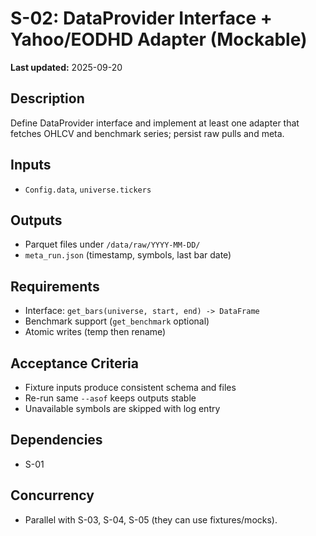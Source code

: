 # S-02: DataProvider Interface + Yahoo/EODHD Adapter (Mockable)

**Last updated:** 2025-09-20

## Description
Define DataProvider interface and implement at least one adapter that fetches OHLCV and benchmark series; persist raw pulls and meta.

## Inputs
- `Config.data`, `universe.tickers`

## Outputs
- Parquet files under `/data/raw/YYYY-MM-DD/`
- `meta_run.json` (timestamp, symbols, last bar date)

## Requirements
- Interface: `get_bars(universe, start, end) -> DataFrame`
- Benchmark support (`get_benchmark` optional)
- Atomic writes (temp then rename)

## Acceptance Criteria
- Fixture inputs produce consistent schema and files
- Re-run same `--asof` keeps outputs stable
- Unavailable symbols are skipped with log entry

## Dependencies
- S-01

## Concurrency
- Parallel with S-03, S-04, S-05 (they can use fixtures/mocks).
